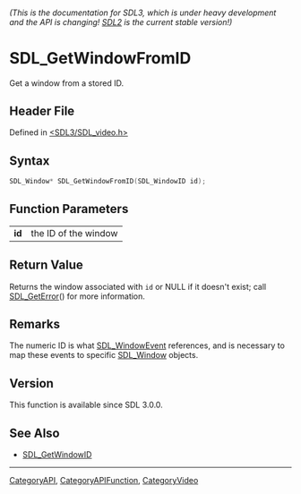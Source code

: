 ###### (This is the documentation for SDL3, which is under heavy development and the API is changing! [SDL2](https://wiki.libsdl.org/SDL2/) is the current stable version!)
# SDL_GetWindowFromID

Get a window from a stored ID.

## Header File

Defined in [<SDL3/SDL_video.h>](https://github.com/libsdl-org/SDL/blob/main/include/SDL3/SDL_video.h)

## Syntax

```c
SDL_Window* SDL_GetWindowFromID(SDL_WindowID id);

```

## Function Parameters

|            |                      |
| ---------- | -------------------- |
| **id**     | the ID of the window |

## Return Value

Returns the window associated with `id` or NULL if it doesn't exist; call
[SDL_GetError](SDL_GetError)() for more information.

## Remarks

The numeric ID is what [SDL_WindowEvent](SDL_WindowEvent) references, and
is necessary to map these events to specific [SDL_Window](SDL_Window)
objects.

## Version

This function is available since SDL 3.0.0.

## See Also

* [SDL_GetWindowID](SDL_GetWindowID)

----
[CategoryAPI](CategoryAPI), [CategoryAPIFunction](CategoryAPIFunction), [CategoryVideo](CategoryVideo)



